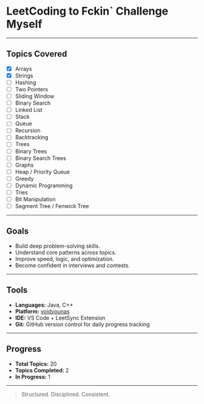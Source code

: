 # LeetCoding to Fckin` Challenge Myself

---

## Topics Covered

- [x] Arrays  
- [x] Strings  
- [ ] Hashing  
- [ ] Two Pointers  
- [ ] Sliding Window  
- [ ] Binary Search  
- [ ] Linked List  
- [ ] Stack  
- [ ] Queue  
- [ ] Recursion  
- [ ] Backtracking  
- [ ] Trees  
- [ ] Binary Trees  
- [ ] Binary Search Trees  
- [ ] Graphs  
- [ ] Heap / Priority Queue  
- [ ] Greedy  
- [ ] Dynamic Programming  
- [ ] Tries  
- [ ] Bit Manipulation  
- [ ] Segment Tree / Fenwick Tree  

---

## Goals

- Build deep problem-solving skills.
- Understand core patterns across topics.
- Improve speed, logic, and optimization.
- Become confident in interviews and contests.

---

## Tools

- **Languages:** Java, C++  
- **Platform:** [voidyounas](https://leetcode.com/voidyounas)  
- **IDE:** VS Code + LeetSync Extension  
- **Git:** GitHub version control for daily progress tracking

---

## Progress

- **Total Topics:** 20  
- **Topics Completed:** 2  
- **In Progress:** 1  
---

> Structured. Disciplined. Consistent.
